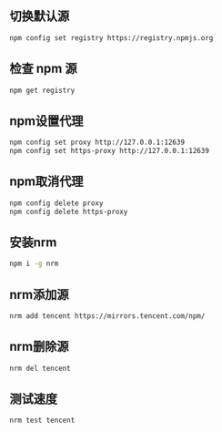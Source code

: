 ## 切换默认源

```bash
npm config set registry https://registry.npmjs.org
```

## 检查 npm 源

```bash
npm get registry
```

## npm设置代理

```bash
npm config set proxy http://127.0.0.1:12639
npm config set https-proxy http://127.0.0.1:12639
```

## npm取消代理

```bash
npm config delete proxy
npm config delete https-proxy
```



## 安装nrm

```bash
npm i -g nrm
```

## nrm添加源

```bash
nrm add tencent https://mirrors.tencent.com/npm/
```

## nrm删除源

```bash
nrm del tencent
```

## 测试速度

```bash
nrm test tencent
```

